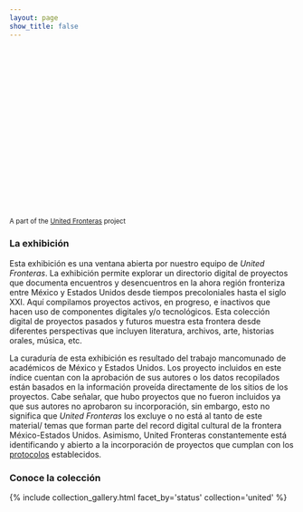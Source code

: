 ```yaml
---
layout: page
show_title: false
---
```


<div class='wax-parallax full-width top-banner'>
  <div class='parallax-image' style="background-image: url('{{site.baseurl}}/img/us-mex.jpg'); background-position: 0% 15%; height: 300px !important;"></div>

  <div class='parallax-caption'>
    <div class='wax-inline-container'>
      <small>A part of the <a href='https://unitedfronteras.github.io/'>United Fronteras</a> project</small>
    </div>
  </div>

</div>

### La exhibición

Esta exhibición es una ventana abierta por nuestro equipo de *United Fronteras*. La exhibición permite explorar un directorio digital de proyectos que documenta encuentros y desencuentros en la ahora región fronteriza entre México y Estados Unidos desde tiempos precoloniales hasta el siglo XXI. Aquí compilamos proyectos activos, en progreso, e inactivos que hacen uso de componentes digitales y/o tecnológicos. Esta colección digital de proyectos pasados y futuros muestra esta frontera desde diferentes perspectivas que incluyen literatura, archivos, arte, historias orales, música, etc.

La curaduría de esta exhibición es resultado del trabajo mancomunado de académicos de México y Estados Unidos. Los proyecto incluidos en este índice cuentan con la aprobación de sus autores o los datos recopilados están basados en la información proveída directamente de los sitios de los proyectos. Cabe señalar, que hubo proyectos que no fueron incluidos ya que sus autores no aprobaron su incorporación, sin embargo, esto no significa que *United Fronteras* los excluye o no está al tanto de este material/ temas que forman parte del record digital cultural de la frontera México-Estados Unidos. Asimismo, United Fronteras constantemente está identificando y abierto a la incorporación de proyectos que cumplan con los [protocolos](https://unitedfronteras.github.io/es/collaborate/) establecidos.


### Conoce la colección

{% include collection_gallery.html facet_by='status' collection='united' %}
